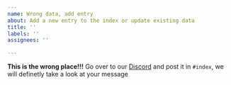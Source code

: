 ```yaml
---
name: Wrong data, add entry
about: Add a new entry to the index or update existing data
title: ''
labels: ''
assignees: ''

---
```


**This is the wrong place!!!**
Go over to our [Discord](https://discord.gg/piracy) and post it in `#index`, we will definetly take a look at your message
